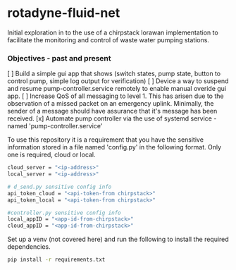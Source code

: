 # rotadyne-fluid-net
Initial exploration in to the use of a chirpstack lorawan implementation to facilitate the monitoring and control of waste water pumping stations.

### Objectives - past and present

[ ] Build a simple gui app that shows (switch states, pump state, button to control pump, simple log output for verification)
[ ] Device a way to suspend and resume pump-controller.service remotely to enable manual overide gui app.
[ ] Increase QoS of all messaging to level 1. 
This has arisen due to the observation of a missed packet on an emergency uplink. Minimally, the sender of a message should have assurance that it's message has been received.
[x] Automate pump controller via the use of systemd service - named 'pump-controller.service'




To use this repository it is a requirement that you have the sensitive information stored in a file named 'config.py' in the following format.
Only one is required, cloud or local.
```sh
cloud_server = "<ip-address>"
local_server = "<ip-address>"

# d_send.py sensitive config info
api_token_cloud = "<api-token-from chirpstack>"
api_token_local = "<api-token-from chirpstack>"

#controller.py sensitive config info
local_appID = "<app-id-from-chirpstack>"
cloud_appID = "<app-id-from-chirpstack>"
```

Set up a venv (not covered here) and run the following to install the required dependencies.
```sh
pip install -r requirements.txt
```
